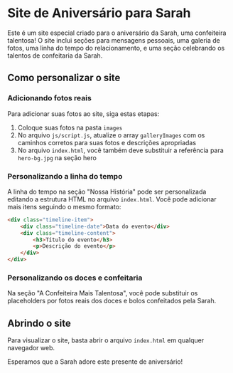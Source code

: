 # Site de Aniversário para Sarah

Este é um site especial criado para o aniversário da Sarah, uma confeiteira talentosa! O site inclui seções para mensagens pessoais, uma galeria de fotos, uma linha do tempo do relacionamento, e uma seção celebrando os talentos de confeitaria da Sarah.

## Como personalizar o site

### Adicionando fotos reais

Para adicionar suas fotos ao site, siga estas etapas:

1. Coloque suas fotos na pasta `images`
2. No arquivo `js/script.js`, atualize o array `galleryImages` com os caminhos corretos para suas fotos e descrições apropriadas
3. No arquivo `index.html`, você também deve substituir a referência para `hero-bg.jpg` na seção hero

### Personalizando a linha do tempo

A linha do tempo na seção "Nossa História" pode ser personalizada editando a estrutura HTML no arquivo `index.html`. Você pode adicionar mais itens seguindo o mesmo formato:

```html
<div class="timeline-item">
    <div class="timeline-date">Data do evento</div>
    <div class="timeline-content">
        <h3>Título do evento</h3>
        <p>Descrição do evento</p>
    </div>
</div>
```

### Personalizando os doces e confeitaria

Na seção "A Confeiteira Mais Talentosa", você pode substituir os placeholders por fotos reais dos doces e bolos confeitados pela Sarah.

## Abrindo o site

Para visualizar o site, basta abrir o arquivo `index.html` em qualquer navegador web.

Esperamos que a Sarah adore este presente de aniversário!
